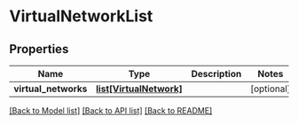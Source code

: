 # VirtualNetworkList


## Properties
Name | Type | Description | Notes
------------ | ------------- | ------------- | -------------
**virtual_networks** | [**list[VirtualNetwork]**](VirtualNetwork.md) |  | [optional] 

[[Back to Model list]](../README.md#documentation-for-models) [[Back to API list]](../README.md#documentation-for-api-endpoints) [[Back to README]](../README.md)


